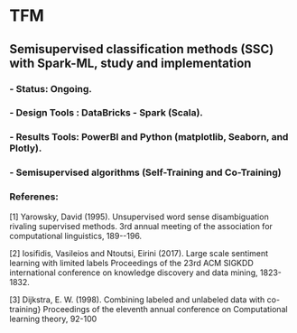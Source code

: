 # TFM 
## Semisupervised classification methods (SSC) with Spark-ML, study and implementation 

### - Status: Ongoing.
### - Design Tools : DataBricks - Spark (Scala).
### - Results Tools: PowerBI and Python (matplotlib, Seaborn, and Plotly).
### - Semisupervised algorithms (Self-Training and Co-Training)
###   Referenes:

<a id="1">[1]</a> 
Yarowsky, David (1995). 
Unsupervised word sense disambiguation rivaling supervised methods.
3rd annual meeting of the association for computational linguistics, 189--196.

<a id="1">[2]</a> 
Iosifidis, Vasileios and Ntoutsi, Eirini (2017). 
Large scale sentiment learning with limited labels 
Proceedings of the 23rd ACM SIGKDD international conference on knowledge discovery and data mining, 1823-1832.

<a id="1">[3]</a> 
Dijkstra, E. W. (1998). 
Combining labeled and unlabeled data with co-training} 
Proceedings of the eleventh annual conference on Computational learning theory, 92-100

